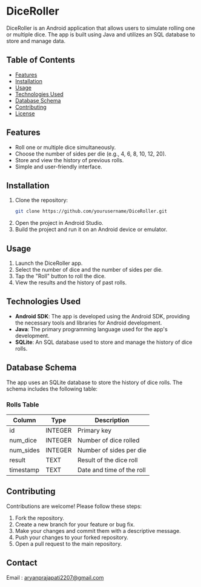 

# DiceRoller

DiceRoller is an Android application that allows users to simulate rolling one or multiple dice. The app is built using Java and utilizes an SQL database to store and manage data.

## Table of Contents
- [Features](#features)
- [Installation](#installation)
- [Usage](#usage)
- [Technologies Used](#technologies-used)
- [Database Schema](#database-schema)
- [Contributing](#contributing)
- [License](#license)

## Features
- Roll one or multiple dice simultaneously.
- Choose the number of sides per die (e.g., 4, 6, 8, 10, 12, 20).
- Store and view the history of previous rolls.
- Simple and user-friendly interface.

## Installation
1. Clone the repository:
   ```bash
   git clone https://github.com/yourusername/DiceRoller.git
   ```
2. Open the project in Android Studio.
3. Build the project and run it on an Android device or emulator.

## Usage
1. Launch the DiceRoller app.
2. Select the number of dice and the number of sides per die.
3. Tap the "Roll" button to roll the dice.
4. View the results and the history of past rolls.

## Technologies Used
- **Android SDK**: The app is developed using the Android SDK, providing the necessary tools and libraries for Android development.
- **Java**: The primary programming language used for the app's development.
- **SQLite**: An SQL database used to store and manage the history of dice rolls.

## Database Schema
The app uses an SQLite database to store the history of dice rolls. The schema includes the following table:

### Rolls Table
| Column         | Type    | Description                  |
|----------------|---------|------------------------------|
| id             | INTEGER | Primary key                  |
| num_dice       | INTEGER | Number of dice rolled        |
| num_sides      | INTEGER | Number of sides per die      |
| result         | TEXT    | Result of the dice roll      |
| timestamp      | TEXT    | Date and time of the roll    |

## Contributing
Contributions are welcome! Please follow these steps:
1. Fork the repository.
2. Create a new branch for your feature or bug fix.
3. Make your changes and commit them with a descriptive message.
4. Push your changes to your forked repository.
5. Open a pull request to the main repository.

## Contact
Email : aryanprajapati2207@gmail.com


